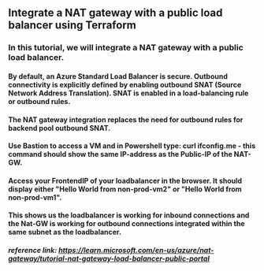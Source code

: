## Integrate a NAT gateway with a public load balancer using Terraform

### In this tutorial, we will integrate a NAT gateway with a public load balancer.

#### By default, an Azure Standard Load Balancer is secure. Outbound connectivity is explicitly defined by enabling outbound SNAT (Source Network Address Translation). SNAT is enabled in a load-balancing rule or outbound rules.

#### The NAT gateway integration replaces the need for outbound rules for backend pool outbound SNAT.
#### Use Bastion to access a VM and in Powershell type: curl ifconfig.me - this command should show the same IP-address as the Public-IP of the NAT-GW.
#### Access your FrontendIP of your loadbalancer in the browser. It should display either "Hello World from non-prod-vm2" or "Hello World from non-prod-vm1".

#### This shows us the loadbalancer is working for inbound connections and the Nat-GW is working for outbound connections integrated within the same subnet as the loadbalancer.

##### reference link: https://learn.microsoft.com/en-us/azure/nat-gateway/tutorial-nat-gateway-load-balancer-public-portal